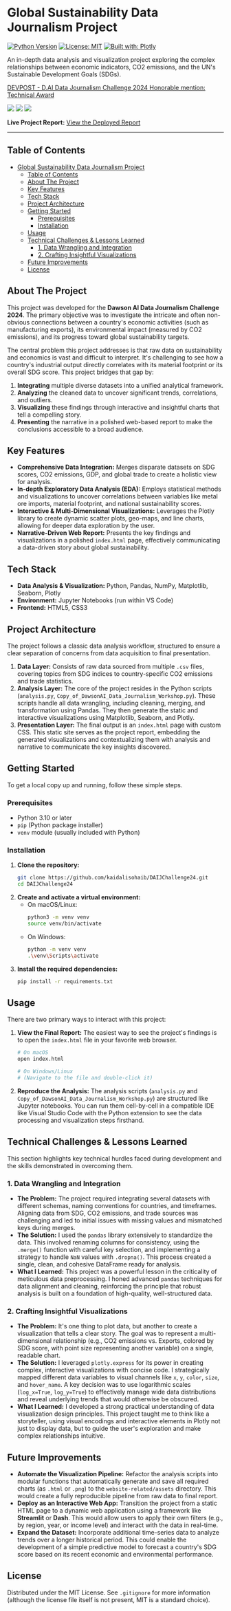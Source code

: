 # Global Sustainability Data Journalism Project

[![Python Version](https://img.shields.io/badge/Python-3.10-blue.svg)](https://www.python.org/downloads/release/python-3100/)
[![License: MIT](https://img.shields.io/badge/License-MIT-yellow.svg)](https://opensource.org/licenses/MIT)
[![Built with: Plotly](https://img.shields.io/badge/Built%20with-Plotly-green.svg)](https://plotly.com/)

An in-depth data analysis and visualization project exploring the complex relationships between economic indicators, CO2 emissions, and the UN's Sustainable Development Goals (SDGs).

[DEVPOST - D.AI Data Journalism Challenge 2024 Honorable mention: Technical Award](https://devpost.com/software/awareness-of)

![](https://raw.githubusercontent.com/kaidalisohaib/DAIJChallenge24/refs/heads/main/assets/original.png)
![](https://raw.githubusercontent.com/kaidalisohaib/DAIJChallenge24/refs/heads/main/assets/original1.png)
![](https://raw.githubusercontent.com/kaidalisohaib/DAIJChallenge24/refs/heads/main/assets/original2.png)

**Live Project Report:** [View the Deployed Report](https://kaidalisohaib.github.io/DAIJChallenge24/)  

---

## Table of Contents

- [Global Sustainability Data Journalism Project](#global-sustainability-data-journalism-project)
  - [Table of Contents](#table-of-contents)
  - [About The Project](#about-the-project)
  - [Key Features](#key-features)
  - [Tech Stack](#tech-stack)
  - [Project Architecture](#project-architecture)
  - [Getting Started](#getting-started)
    - [Prerequisites](#prerequisites)
    - [Installation](#installation)
  - [Usage](#usage)
  - [Technical Challenges \& Lessons Learned](#technical-challenges--lessons-learned)
    - [1. Data Wrangling and Integration](#1-data-wrangling-and-integration)
    - [2. Crafting Insightful Visualizations](#2-crafting-insightful-visualizations)
  - [Future Improvements](#future-improvements)
  - [License](#license)

## About The Project

This project was developed for the **Dawson AI Data Journalism Challenge 2024**. The primary objective was to investigate the intricate and often non-obvious connections between a country's economic activities (such as manufacturing exports), its environmental impact (measured by CO2 emissions), and its progress toward global sustainability targets.

The central problem this project addresses is that raw data on sustainability and economics is vast and difficult to interpret. It's challenging to see how a country's industrial output directly correlates with its material footprint or its overall SDG score. This project bridges that gap by:
1.  **Integrating** multiple diverse datasets into a unified analytical framework.
2.  **Analyzing** the cleaned data to uncover significant trends, correlations, and outliers.
3.  **Visualizing** these findings through interactive and insightful charts that tell a compelling story.
4.  **Presenting** the narrative in a polished web-based report to make the conclusions accessible to a broad audience.

## Key Features

-   **Comprehensive Data Integration:** Merges disparate datasets on SDG scores, CO2 emissions, GDP, and global trade to create a holistic view for analysis.
-   **In-depth Exploratory Data Analysis (EDA):** Employs statistical methods and visualizations to uncover correlations between variables like metal ore imports, material footprint, and national sustainability scores.
-   **Interactive & Multi-Dimensional Visualizations:** Leverages the Plotly library to create dynamic scatter plots, geo-maps, and line charts, allowing for deeper data exploration by the user.
-   **Narrative-Driven Web Report:** Presents the key findings and visualizations in a polished `index.html` page, effectively communicating a data-driven story about global sustainability.

## Tech Stack

-   **Data Analysis & Visualization:** Python, Pandas, NumPy, Matplotlib, Seaborn, Plotly
-   **Environment:** Jupyter Notebooks (run within VS Code)
-   **Frontend:** HTML5, CSS3

## Project Architecture

The project follows a classic data analysis workflow, structured to ensure a clear separation of concerns from data acquisition to final presentation.

1.  **Data Layer:** Consists of raw data sourced from multiple `.csv` files, covering topics from SDG indices to country-specific CO2 emissions and trade statistics.
2.  **Analysis Layer:** The core of the project resides in the Python scripts (`analysis.py`, `Copy_of_DawsonAI_Data_Journalism_Workshop.py`). These scripts handle all data wrangling, including cleaning, merging, and transformation using Pandas. They then generate the static and interactive visualizations using Matplotlib, Seaborn, and Plotly.
3.  **Presentation Layer:** The final output is an `index.html` page with custom CSS. This static site serves as the project report, embedding the generated visualizations and contextualizing them with analysis and narrative to communicate the key insights discovered.

## Getting Started

To get a local copy up and running, follow these simple steps.

### Prerequisites

-   Python 3.10 or later
-   `pip` (Python package installer)
-   `venv` module (usually included with Python)

### Installation

1.  **Clone the repository:**
    ```sh
    git clone https://github.com/kaidalisohaib/DAIJChallenge24.git
    cd DAIJChallenge24
    ```
2.  **Create and activate a virtual environment:**
    - On macOS/Linux:
      ```sh
      python3 -m venv venv
      source venv/bin/activate
      ```
    - On Windows:
      ```sh
      python -m venv venv
      .\venv\Scripts\activate
      ```
3.  **Install the required dependencies:**
    ```sh
    pip install -r requirements.txt
    ```

## Usage

There are two primary ways to interact with this project:

1.  **View the Final Report:**
    The easiest way to see the project's findings is to open the `index.html` file in your favorite web browser.
    ```sh
    # On macOS
    open index.html

    # On Windows/Linux
    # (Navigate to the file and double-click it)
    ```

2.  **Reproduce the Analysis:**
    The analysis scripts (`analysis.py` and `Copy_of_DawsonAI_Data_Journalism_Workshop.py`) are structured like Jupyter notebooks. You can run them cell-by-cell in a compatible IDE like Visual Studio Code with the Python extension to see the data processing and visualization steps firsthand.

## Technical Challenges & Lessons Learned

This section highlights key technical hurdles faced during development and the skills demonstrated in overcoming them.

### 1. Data Wrangling and Integration

-   **The Problem:** The project required integrating several datasets with different schemas, naming conventions for countries, and timeframes. Aligning data from SDG, CO2 emissions, and trade sources was challenging and led to initial issues with missing values and mismatched keys during merges.
-   **The Solution:** I used the `pandas` library extensively to standardize the data. This involved renaming columns for consistency, using the `.merge()` function with careful key selection, and implementing a strategy to handle `NaN` values with `.dropna()`. This process created a single, clean, and cohesive DataFrame ready for analysis.
-   **What I Learned:** This project was a powerful lesson in the criticality of meticulous data preprocessing. I honed advanced `pandas` techniques for data alignment and cleaning, reinforcing the principle that robust analysis is built on a foundation of high-quality, well-structured data.

### 2. Crafting Insightful Visualizations

-   **The Problem:** It's one thing to plot data, but another to create a visualization that tells a clear story. The goal was to represent a multi-dimensional relationship (e.g., CO2 emissions vs. Exports, colored by SDG score, with point size representing another variable) on a single, readable chart.
-   **The Solution:** I leveraged `plotly.express` for its power in creating complex, interactive visualizations with concise code. I strategically mapped different data variables to visual channels like `x`, `y`, `color`, `size`, and `hover_name`. A key decision was to use logarithmic scales (`log_x=True`, `log_y=True`) to effectively manage wide data distributions and reveal underlying trends that would otherwise be obscured.
-   **What I Learned:** I developed a strong practical understanding of data visualization design principles. This project taught me to think like a storyteller, using visual encodings and interactive elements in Plotly not just to display data, but to guide the user's exploration and make complex relationships intuitive.

## Future Improvements

-   **Automate the Visualization Pipeline:** Refactor the analysis scripts into modular functions that automatically generate and save all required charts (as `.html` or `.png`) to the `website-related/assets` directory. This would create a fully reproducible pipeline from raw data to final report.
-   **Deploy as an Interactive Web App:** Transition the project from a static HTML page to a dynamic web application using a framework like **Streamlit** or **Dash**. This would allow users to apply their own filters (e.g., by region, year, or income level) and interact with the data in real-time.
-   **Expand the Dataset:** Incorporate additional time-series data to analyze trends over a longer historical period. This could enable the development of a simple predictive model to forecast a country's SDG score based on its recent economic and environmental performance.

## License

Distributed under the MIT License. See `.gitignore` for more information (although the license file itself is not present, MIT is a standard choice).
